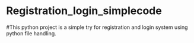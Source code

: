 # Registration_login_simplecode
#This python project is a simple try for registration and login system using python file handling.
